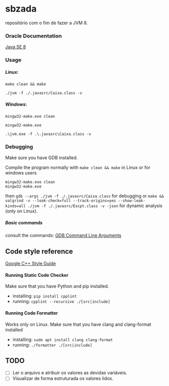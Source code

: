 # sbzada

repositório com o fim de fazer a JVM 8.

### Oracle Documentation

[Java SE 8](https://docs.oracle.com/javase/specs/jvms/se8/html/index.html)

### Usage

##### Linux:
`make clean && make`

`./jvm -f ./.javasrc/Caixa.class -v`

##### Windows:
`mingw32-make.exe clean`

`mingw32-make.exe`

`.\jvm.exe -f .\.javasrc\Caixa.class -v`

### Debugging

Make sure you have GDB installed.

Compile the program normally with `make clean && make` in Linux or for windows users
```
mingw32-make.exe clean
mingw32-make.exe
```
then `gdb --args ./jvm -f ./.javasrc/Caixa.class` for debugging or
```make && valgrind -v --leak-check=full --track-origins=yes --show-leak-kinds=all ./jvm -f ./.javasrc/Excpt.class -v -json```
for dynamic analysis (only on Linux).

##### Basic commands
consult the commands: [GDB Command Line Arguments](http://www.yolinux.com/TUTORIALS/GDB-Commands.html)
 
## Code style reference
[Google C++ Style Guide](https://google.github.io/styleguide/cppguide.html)

#### Running Static Code Checker
Make sure that you have Python and pip installed.

- installing: `pip install cpplint`
- running: `cpplint --recursive ./[src|include]`

#### Running Code Formatter
Works only on Linux.
Make sure that you have clang and clang-format installed

- installing: `sudo apt install clang clang-format`
- running: `./formatter ./[src|include]`

## TODO
 - [ ] Ler o arquivo e atribuir os valores as devidas variáveis.  
 - [ ] Visualizar de forma estruturada os valores lidos.